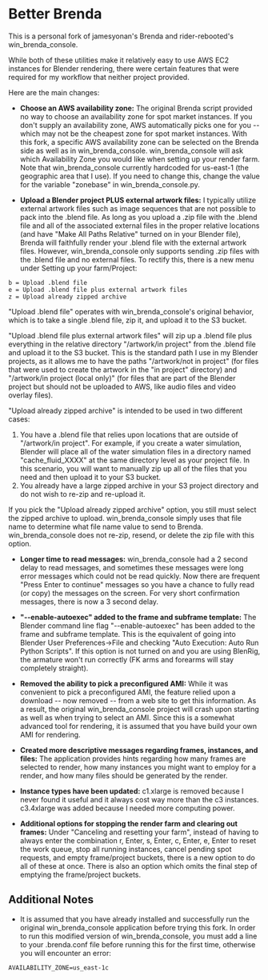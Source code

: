 Better Brenda
=============

This is a personal fork of jamesyonan's Brenda and rider-rebooted's win_brenda_console. 

While both of these utilities make it relatively easy to use AWS EC2 instances for Blender rendering, there were certain features that were required for my workflow that neither project provided.

Here are the main changes:

* **Choose an AWS availability zone:** The original Brenda script provided no way to choose an availability zone for spot market instances. If you don't supply an availability zone, AWS automatically picks one for you -- which may not be the cheapest zone for spot market instances. With this fork, a specific AWS availability zone can be selected on the Brenda side as well as in win_brenda_console. win_brenda_console will ask which Availability Zone you would like when setting up your render farm. Note that win_brenda_console currently hardcoded for us-east-1 (the geographic area that I use). If you need to change this, change the value for the variable "zonebase" in win_brenda_console.py.

* **Upload a Blender project PLUS external artwork files:** I typically utilize external artwork files such as image sequences that are not possible to pack into the .blend file. As long as you upload a .zip file with the .blend file and all of the associated external files in the proper relative locations (and have "Make All Paths Relative" turned on in your Blender file), Brenda will faithfully render your .blend file with the external artwork files. However, win_brenda_console only supports sending .zip files with the .blend file and no external files. To rectify this, there is a new menu under Setting up your farm/Project:

```
b = Upload .blend file
e = Upload .blend file plus external artwork files
z = Upload already zipped archive
```

"Upload .blend file" operates with win_brenda_console's original behavior, which is to take a single .blend file, zip it, and upload it to the S3 bucket. 

"Upload .blend file plus external artwork files" will zip up a .blend file plus everything in the relative directory "/artwork/in project" from the .blend file and upload it to the S3 bucket. This is the standard path I use in my Blender projects, as it allows me to have the paths "/artwork/not in project" (for files that were used to create the artwork in the "in project" directory) and "/artwork/in project (local only)" (for files that are part of the Blender project but should not be uploaded to AWS, like audio files and video overlay files).

"Upload already zipped archive" is intended to be used in two different cases:

1. You have a .blend file that relies upon locations that are outside of "/artwork/in project". For example, if you create a water simulation, Blender will place all of the water simulation files in a directory named "cache_fluid_XXXX" at the same directory level as your project file. In this scenario, you will want to manually zip up all of the files that you need and then upload it to your S3 bucket.
2. You already have a large zipped archive in your S3 project directory and do not wish to re-zip and re-upload it.

If you pick the "Upload already zipped archive" option, you still must select the zipped archive to upload. win_brenda_console simply uses that file name to determine what file name value to send to Brenda. win_brenda_console does not re-zip, resend, or delete the zip file with this option.

* **Longer time to read messages:** win_brenda_console had a 2 second delay to read messages, and sometimes these messages were long error messages which could not be read quickly. Now there are frequent "Press Enter to continue" messages so you have a chance to fully read (or copy) the messages on the screen. For very short confirmation messages, there is now a 3 second delay.

* **"--enable-autoexec" added to the frame and subframe template:** The Blender command line flag "--enable-autoexec" has been added to the frame and subframe template. This is the equivalent of going into Blender User Preferences->File and checking "Auto Execution: Auto Run Python Scripts". If this option is not turned on and you are using BlenRig, the armature won't run correctly (FK arms and forearms will stay completely straight).

* **Removed the ability to pick a preconfigured AMI:** While it was convenient to pick a preconfigured AMI, the feature relied upon a download -- now removed -- from a web site to get this information. As a result, the original win_brenda_console project will crash upon starting as well as when trying to select an AMI. Since this is a somewhat advanced tool for rendering, it is assumed that you have build your own AMI for rendering.

* **Created more descriptive messages regarding frames, instances, and files:** The application provides hints regarding how many frames are selected to render, how many instances you might want to employ for a render, and how many files should be generated by the render.

* **Instance types have been updated:** c1.xlarge is removed because I never found it useful and it always cost way more than the c3 instances. c3.4xlarge was added because I needed more computing power.

* **Additional options for stopping the render farm and clearing out frames:** Under "Canceling and resetting your farm", instead of having to always enter the combination r, Enter, s, Enter, c, Enter, e, Enter to reset the work queue, stop all running instances, cancel pending spot requests, and empty frame/project buckets, there is a new option to do all of these at once. There is also an option which omits the final step of emptying the frame/project buckets.


Additional Notes
----------------

* It is assumed that you have already installed and successfully run the original win_brenda_console application before trying this fork. In order to run this modified version of win_brenda_console, you must add a line to your .brenda.conf file before running this for the first time, otherwise you will encounter an error:

```
AVAILABILITY_ZONE=us_east-1c
````
